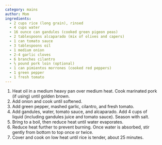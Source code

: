 ```yaml
---
category: mains
author: Mom
ingredients:
  - 2 cups rice (long grain), rinsed
  - 4 cups water
  - 16 ounce can gandules (cooked green pigeon peas)
  - 2 tablespoons alcaparado (mix of olives and capers)
  - 1 can tomato sauce
  - 3 tablespoons oil
  - 1 medium onion
  - 2-4 garlic cloves
  - 6 branches cilantro
  - ½ pound pork loin (optional)
  - 1 can pimientos morrones (cooked red peppers)
  - 1 green pepper
  - 1 fresh tomato
---
```

1. Heat oil in a medium heavy pan over medium heat. Cook marinated pork (if using) until golden brown.
2. Add onion and cook until softened.
3. Add green pepper, mashed garlic, cilantro, and fresh tomato.
4. Add gandules, water, tomato sauce, and alcaparado. Add 4 cups of liquid (including gandules juice and tomato sauce). Season with salt.
5. Bring to a boil, then reduce heat until water evaporates.
6. Reduce heat further to prevent burning. Once water is absorbed, stir gently from bottom to top once or twice.
7. Cover and cook on low heat until rice is tender, about 25 minutes.
